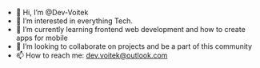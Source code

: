 - 👋 Hi, I’m @Dev-Voitek
- 👀 I’m interested in everything Tech.
- 🌱 I’m currently learning frontend web development and how to create apps for mobile
- 💞️ I’m looking to collaborate on projects and be a part of this community 
- 📫 How to reach me: dev.voitek@outlook.com

<!---
Dev-Godfrey/Dev-Godfrey is a ✨ special ✨ repository because its `README.md` (this file) appears on your GitHub profile.
You can click the Preview link to take a look at your changes.
--->
